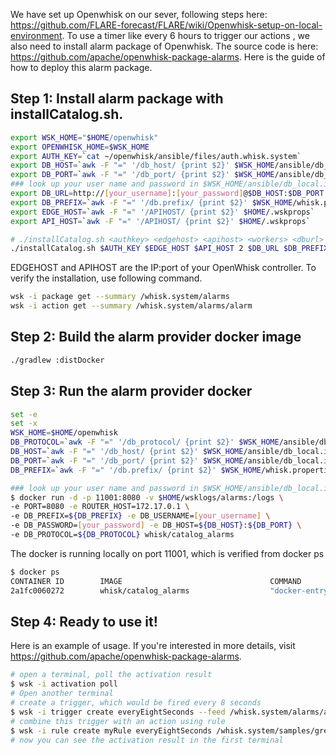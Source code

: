 We have set up Openwhisk on our sever, following steps here: https://github.com/FLARE-forecast/FLARE/wiki/Openwhisk-setup-on-local-environment. To use a timer like every 6 hours to trigger our actions , we also need to install alarm package of Openwhisk. The source code is here: https://github.com/apache/openwhisk-package-alarms. Here is the guide of how to deploy this alarm package.

## Step 1: Install alarm package with installCatalog.sh. 
```sh
export WSK_HOME="$HOME/openwhisk"
export OPENWHISK_HOME=$WSK_HOME
export AUTH_KEY=`cat ~/openwhisk/ansible/files/auth.whisk.system`
export DB_HOST=`awk -F "=" '/db_host/ {print $2}' $WSK_HOME/ansible/db_local.ini`
export DB_PORT=`awk -F "=" '/db_port/ {print $2}' $WSK_HOME/ansible/db_local.ini`
### look up your user name and password in $WSK_HOME/ansible/db_local.ini
export DB_URL=http://[your_username]:[your_password]@$DB_HOST:$DB_PORT
export DB_PREFIX=`awk -F "=" '/db.prefix/ {print $2}' $WSK_HOME/whisk.properties`
export EDGE_HOST=`awk -F "=" '/APIHOST/ {print $2}' $HOME/.wskprops`
export API_HOST=`awk -F "=" '/APIHOST/ {print $2}' $HOME/.wskprops`

# ./installCatalog.sh <authkey> <edgehost> <apihost> <workers> <dburl> <dbprefix>
./installCatalog.sh $AUTH_KEY $EDGE_HOST $API_HOST 2 $DB_URL $DB_PREFIX
```
EDGEHOST and APIHOST are the IP:port of your OpenWhisk controller.
To verify the installation, use following command.

```sh 
wsk -i package get --summary /whisk.system/alarms
wsk -i action get --summary /whisk.system/alarms/alarm
``` 

## Step 2:  Build the alarm provider docker image

```sh
./gradlew :distDocker
```

## Step 3: Run the alarm provider docker

```sh
set -e
set -x
WSK_HOME=$HOME/openwhisk
DB_PROTOCOL=`awk -F "=" '/db_protocol/ {print $2}' $WSK_HOME/ansible/db_local.ini`
DB_HOST=`awk -F "=" '/db_host/ {print $2}' $WSK_HOME/ansible/db_local.ini`
DB_PORT=`awk -F "=" '/db_port/ {print $2}' $WSK_HOME/ansible/db_local.ini`
DB_PREFIX=`awk -F "=" '/db.prefix/ {print $2}' $WSK_HOME/whisk.properties`

### look up your user name and password in $WSK_HOME/ansible/db_local.ini
$ docker run -d -p 11001:8080 -v $HOME/wsklogs/alarms:/logs \
-e PORT=8080 -e ROUTER_HOST=172.17.0.1 \
-e DB_PREFIX=${DB_PREFIX} -e DB_USERNAME=[your_username] \
-e DB_PASSWORD=[your_password] -e DB_HOST=${DB_HOST}:${DB_PORT} \
-e DB_PROTOCOL=${DB_PROTOCOL} whisk/catalog_alarms
```

The docker is running locally on port 11001, which is verified from docker ps
```sh
$ docker ps
CONTAINER ID        IMAGE                                 COMMAND                  CREATED              STATUS              PORTS                                                                                                 NAMES
2a1fc0060272        whisk/catalog_alarms                  "docker-entrypoint.s…"   4 weeks ago          Up 4 weeks          0.0.0.0:11001->8080/tcp                                                                               boring_noether

```

## Step 4: Ready to use it!
Here is an example of usage. If you're interested in more details, visit https://github.com/apache/openwhisk-package-alarms.
```sh
# open a terminal, poll the activation result
$ wsk -i activation poll 
# Open another terminal
# create a trigger, which would be fired every 8 seconds
$ wsk -i trigger create everyEightSeconds --feed /whisk.system/alarms/alarm -p cron "*/8 * * * * *" -p trigger_payload "{\"name\":\"Mork\", \"place\":\"Ork\"}"
# combine this trigger with an action using rule
$ wsk -i rule create myRule everyEightSeconds /whisk.system/samples/greeting
# now you can see the activation result in the first terminal
```
